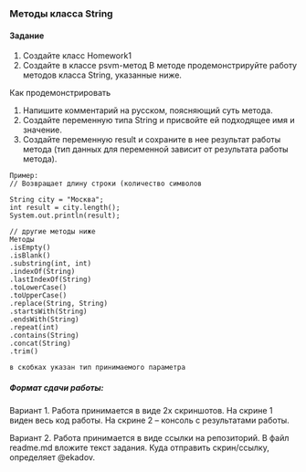 <h3>Методы класса String</h3>

<h4>Задание</h4>

1. Создайте класс Homework1
2. Создайте в классе psvm-метод
В методе продемонстрируйте работу методов класса String, указанные ниже.


Как продемонстрировать

1. Напишите комментарий на русском, поясняющий суть метода.
2. Создайте переменную типа String и присвойте ей подходящее имя и значение.
3. Создайте переменную result и сохраните в нее результат работы метода (тип данных для переменной зависит от результата работы метода).
````
Пример:
// Возвращает длину строки (количество символов

String city = "Москва";
int result = city.length();
System.out.println(result);

// другие методы ниже
Методы
.isEmpty()
.isBlank()
.substring(int, int)
.indexOf(String)
.lastIndexOf(String)
.toLowerCase()
.toUpperCase()
.replace(String, String)
.startsWith(String)
.endsWith(String)
.repeat(int)
.contains(String)
.concat(String)  
.trim()

в скобках указан тип принимаемого параметра
````
<h5>Формат сдачи работы:</h5>

Вариант 1. Работа принимается в виде 2х скриншотов.
На скрине 1 виден весь код работы.
На скрине 2 – консоль с результатами работы.

Вариант 2. Работа принимается в виде ссылки на репозиторий. В файл readme.md вложите текст задания.
Куда отправить скрин/ссылку, определяет @ekadov.